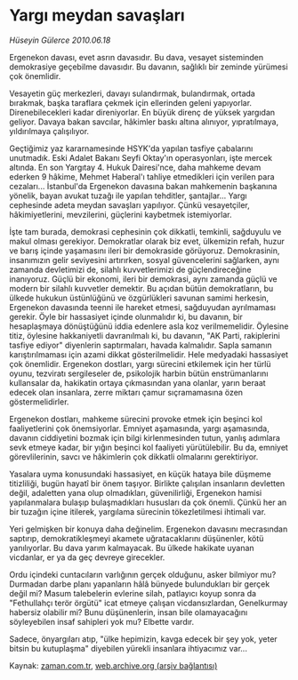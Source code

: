 # Yargı meydan savaşları

*Hüseyin Gülerce 2010.06.18*

<td class="columnist-detail">
<p>Ergenekon davası, evet asrın davasıdır. Bu dava, vesayet sisteminden demokrasiye geçebilme davasıdır. Bu davanın, sağlıklı bir zeminde yürümesi çok önemlidir.</p>
<p>
<div id="haberMetinDiv">
<p>Vesayetin güç merkezleri, davayı sulandırmak, bulandırmak, ortada bırakmak, başka taraflara çekmek için ellerinden geleni yapıyorlar. Direnebilecekleri kadar direniyorlar. En büyük direnç de yüksek yargıdan geliyor. Davaya bakan savcılar, hâkimler baskı altına alınıyor, yıpratılmaya, yıldırılmaya çalışılıyor.
<p>Geçtiğimiz yaz kararnamesinde HSYK'da yapılan tasfiye çabalarını unutmadık. Eski Adalet Bakanı Seyfi Oktay'ın operasyonları, işte mercek altında. En son Yargıtay 4. Hukuk Dairesi'nce, daha mahkeme devam ederken 9 hâkime, Mehmet Haberal'ı tahliye etmedikleri için verilen para cezaları... İstanbul'da Ergenekon davasına bakan mahkemenin başkanına yönelik, bayan avukat tuzağı ile yapılan tehditler, şantajlar... Yargı cephesinde adeta meydan savaşları yapılıyor. Çünkü vesayetçiler, hâkimiyetlerini, mevzilerini, güçlerini kaybetmek istemiyorlar.
<p>İşte tam burada, demokrasi cephesinin çok dikkatli, temkinli, sağduyulu ve makul olması gerekiyor. Demokratlar olarak biz evet, ülkemizin refah, huzur ve barış içinde yaşamasını ileri bir demokraside görüyoruz. Demokrasinin, insanımızın gelir seviyesini artırırken, sosyal güvencelerini sağlarken, aynı zamanda devletimizi de, silahlı kuvvetlerimizi de güçlendireceğine inanıyoruz. Güçlü bir ekonomi, ileri bir demokrasi, aynı zamanda güçlü ve modern bir silahlı kuvvetler demektir. Bu açıdan bütün demokratların, bu ülkede hukukun üstünlüğünü ve özgürlükleri savunan samimi herkesin, Ergenekon davasında teenni ile hareket etmesi, sağduyudan ayrılmaması gerekir. Öyle bir hassasiyet içinde olunmalıdır ki, bu davanın, bir hesaplaşmaya dönüştüğünü iddia edenlere asla koz verilmemelidir. Öylesine titiz, öylesine hakkaniyetli davranılmalı ki, bu davanın, "AK Parti, rakiplerini tasfiye ediyor" diyenlerin saptırmaları, havada kalmalıdır. Sapla samanın karıştırılmaması için azami dikkat gösterilmelidir. Hele medyadaki hassasiyet çok önemlidir. Ergenekon dostları, yargı sürecini etkilemek için her türlü oyunu, tezviratı sergileseler de, psikolojik harbin bütün enstrümanlarını kullansalar da, hakikatin ortaya çıkmasından yana olanlar, yarın beraat edecek olan insanlara, zerre miktarı çamur sıçramamasına özen göstermelidirler.
<p>Ergenekon dostları, mahkeme sürecini provoke etmek için beşinci kol faaliyetlerini çok önemsiyorlar. Emniyet aşamasında, yargı aşamasında, davanın ciddiyetini bozmak için bilgi kirlenmesinden tutun, yanlış adımlara sevk etmeye kadar, bir yığın beşinci kol faaliyeti yürütülebilir. Bu da, emniyet görevlilerinin, savcı ve hâkimlerin çok dikkatli olmalarını gerektiriyor.
<p>Yasalara uyma konusundaki hassasiyet, en küçük hataya bile düşmeme titizliliği, bugün hayatî bir önem taşıyor. Birlikte çalışılan insanların devletten değil, adaletten yana olup olmadıkları, güvenilirliği, Ergenekon hamisi yapılanmalara bulaşıp bulaşmadıkları hususları da çok önemli. Çünkü her an bir tuzağın içine itilerek, yargılama sürecinin tökezletilmesi ihtimali var.
<p>Yeri gelmişken bir konuya daha değinelim. Ergenekon davasını mecrasından saptırıp, demokratikleşmeyi akamete uğratacaklarını düşünenler, kötü yanılıyorlar. Bu dava yarım kalmayacak. Bu ülkede hakikate uyanan vicdanlar, er ya da geç devreye girecekler.
<p>Ordu içindeki cuntacıların varlığının gerçek olduğunu, asker bilmiyor mu? Durmadan darbe planı yapanların hâlâ bünyede bulundukları bir gerçek değil mi? Masum talebelerin evlerine silah, patlayıcı koyup sonra da "Fethullahçı terör örgütü" icat etmeye çalışan vicdansızlardan, Genelkurmay habersiz olabilir mi? Bunu düşünenlerin, insan bile olamayacağını söyleyebilen insaf sahipleri yok mu? Elbette vardır.
<p>Sadece, önyargıları atıp, "ülke hepimizin, kavga edecek bir şey yok, yeter bitsin bu kutuplaşma" diyebilen yürekli insanlara ihtiyacımız var...</p></p></p></p></p></p></p></p></div>
</p>
<a href="http://web.archive.org/web/20110105010457/mailto:h.gulerce@zaman.com.tr">
</a></td>

Kaynak: [zaman.com.tr](http://zaman.com.tr/yazar.do?yazino=996725), [web.archive.org (arşiv bağlantısı)](http://web.archive.org/web/20110105010457/http://www.zaman.com.tr/yazar.do?yazino=996725)
